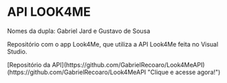 <h1>API LOOK4ME</h1>  
<p>Nomes da dupla: Gabriel Jard e Gustavo de Sousa</p>  
<p>Repositório com o app Look4Me, que utiliza a API Look4Me feita no Visual Studio.</p> 
[Repositório da API](https://github.com/GabrielRecoaro/Look4MeAPI)
(https://github.com/GabrielRecoaro/Look4MeAPI "Clique e acesse agora!")
